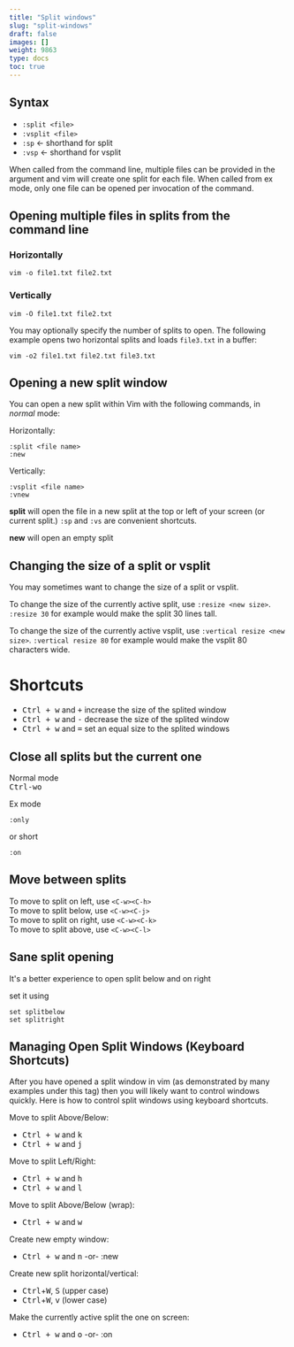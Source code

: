 ```yaml
---
title: "Split windows"
slug: "split-windows"
draft: false
images: []
weight: 9863
type: docs
toc: true
---
```


## Syntax
 - `:split <file>`
 - `:vsplit <file>`
 - `:sp` <- shorthand for split
 - `:vsp` <- shorthand for vsplit

When called from the command line, multiple files can be provided in the argument and vim will create one split for each file. When called from ex mode, only one file can be opened per invocation of the command.

## Opening multiple files in splits from the command line
### Horizontally

    vim -o file1.txt file2.txt

### Vertically

    vim -O file1.txt file2.txt

You may optionally specify the number of splits to open. The following example opens two horizontal splits and loads `file3.txt` in a buffer:

    vim -o2 file1.txt file2.txt file3.txt

## Opening a new split window
You can open a new split within Vim with the following commands, in *normal* mode:

Horizontally:

    :split <file name>
    :new

Vertically:

    :vsplit <file name> 
    :vnew 

**split** will open the file in a new split at the top or left of your screen (or current split.) `:sp` and `:vs` are convenient shortcuts.

**new** will open an empty split 

## Changing the size of a split or vsplit
You may sometimes want to change the size of a split or vsplit.

To change the size of the currently active split, use `:resize <new size>`. `:resize 30` for example would make the split 30 lines tall.

To change the size of the currently active vsplit, use `:vertical resize <new size>`. `:vertical resize 80` for example would make the vsplit 80 characters wide.

Shortcuts
==========

* <kbd>Ctrl + w</kbd> and <kbd>+</kbd> increase the size of the splited window
* <kbd>Ctrl + w</kbd> and <kbd>-</kbd> decrease the size of the splited window
* <kbd>Ctrl + w</kbd> and <kbd>=</kbd> set an equal size to the splited windows

## Close all splits but the current one
Normal mode  
<kbd>Ctrl-w</kbd><kbd>o</kbd>

Ex mode

    :only

or short

    :on

## Move between splits
To move to split on left, use `<C-w><C-h>`  
To move to split below, use `<C-w><C-j>`  
To move to split on right, use `<C-w><C-k>`  
To move to split above, use `<C-w><C-l>`  

## Sane split opening
It's a better experience to open split below and on right

set it using

    set splitbelow
    set splitright

## Managing Open Split Windows (Keyboard Shortcuts)
After you have opened a split window in vim (as demonstrated by many examples under this tag) then you will likely want to control windows quickly. Here is how to control split windows using keyboard shortcuts. 

Move to split Above/Below:
* <kbd>Ctrl + w</kbd> and <kbd>k</kbd> 
* <kbd>Ctrl + w</kbd> and <kbd>j</kbd>

Move to split Left/Right:
* <kbd>Ctrl + w</kbd> and <kbd>h</kbd> 
* <kbd>Ctrl + w</kbd> and <kbd>l</kbd>

Move to split Above/Below (wrap): 
* <kbd>Ctrl + w</kbd> and <kbd>w</kbd> 

Create new empty window:
* <kbd>Ctrl + w</kbd> and <kbd>n</kbd> -or- :new

Create new split horizontal/vertical:

* <kbd>Ctrl</kbd>+<kbd>W</kbd>, <kbd>S</kbd> (upper case)
* <kbd>Ctrl</kbd>+<kbd>W</kbd>, <kbd>v</kbd> (lower case)

Make the currently active split the one on screen: 
* <kbd>Ctrl + w</kbd> and <kbd>o</kbd> -or- :on




